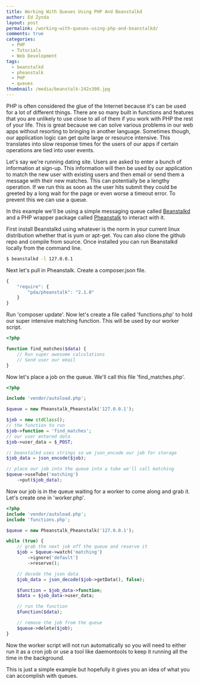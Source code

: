 ```yaml
---
title: Working With Queues Using PHP And Beanstalkd
author: Ed Zynda
layout: post
permalink: /working-with-queues-using-php-and-beanstalkd/
comments: true
categories:
  - PHP
  - Tutorials
  - Web Development
tags:
  - beanstalkd
  - pheanstalk
  - PHP
  - queues
thumbnail: /media/beanstalk-242x300.jpg
---
```

PHP is often considered the glue of the Internet because it's can be used for a lot of different things. There are so many built in functions and features that you are unlikely to use close to all of them if you work with PHP the rest of your life. This is great because we can solve various problems in our web apps without resorting to bringing in another language. Sometimes though, our application logic can get quite large or resource intensive. This translates into slow response times for the users of our apps if certain operations are tied into user events.

Let's say we're running dating site. Users are asked to enter a bunch of information at sign-up. This information will then be used by our application to match the new user with existing users and then email or send them a message with their new matches. This can potentially be a lengthy operation. If we run this as soon as the user hits submit they could be greeted by a long wait for the page or even worse a timeout error. To prevent this we can use a queue.

In this example we'll be using a simple messaging queue called <a href="http://kr.github.io/beanstalkd/" title="Beanstalkd" target="_blank">Beanstalkd</a> and a PHP wrapper package called <a href="https://github.com/pda/pheanstalk/" title="Pheanstalk" target="_blank">Pheanstalk</a> to interact with it.

First install Beanstalkd using whatever is the norm in your current linux distribution whether that is yum or apt-get. You can also clone the github repo and compile from source. Once installed you can run Beanstalkd locally from the command line.

```bash
$ beanstalkd -l 127.0.0.1  
```

Next let's pull in Pheanstalk. Create a composer.json file.

```javascript  
{  
    "require": {  
        "pda/pheanstalk": "2.1.0"  
    }  
}  
```

Run 'composer update'. Now let's create a file called 'functions.php' to hold our super intensive matching function. This will be used by our worker script.

```php  
<?php 

function find_matches($data) {  
    // Run super awesome calculations  
    // Send user our email  
}  
```

Now let's place a job on the queue. We'll call this file 'find_matches.php'.

```php  
<?php 

include 'vendor/autoload.php';

$queue = new Pheanstalk_Pheanstalk('127.0.0.1');

$job = new stdClass();  
// the function to run  
$job->function = 'find_matches';  
// our user entered data  
$job->user_data = $_POST;

// beanstalkd uses strings so we json_encode our job for storage  
$job_data = json_encode($job);

// place our job into the queue into a tube we'll call matching  
$queue->useTube('matching')  
    ->put($job_data);
```

Now our job is in the queue waiting for a worker to come along and grab it. Let's create one in 'worker.php'.

```php  
<?php
include 'vendor/autoload.php';
include 'functions.php';

$queue = new Pheanstalk_Pheanstalk('127.0.0.1');

while (true) {  
    // grab the next job off the queue and reserve it  
    $job = $queue->watch('matching')  
        ->ignore('default')  
        ->reserve();

    // decode the json data  
    $job_data = json_decode($job->getData(), false);

    $function = $job_data->function;  
    $data = $job_data->user_data;

    // run the function  
    $function($data);

    // remove the job from the queue  
    $queue->delete($job);  
}  
```

Now the worker script will not run automatically so you will need to either run it as a cron job or use a tool like daemontools to keep it running all the time in the background.

This is just a simple example but hopefully it gives you an idea of what you can accomplish with queues.

 [1]: http://www.edzynda.com/media/beanstalk.jpg
